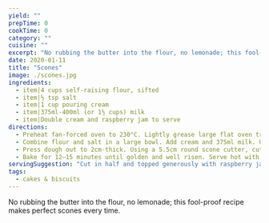 ```yaml
---
yield: ""
prepTime: 0
cookTime: 0
category: ""
cuisine: ""
excerpt: "No rubbing the butter into the flour, no lemonade; this fool-proof recipe makes perfect scones every time."
date: 2020-01-11
title: "Scones"
image: ./scones.jpg
ingredients:
  - item|4 cups self-raising flour, sifted
  - item|½ tsp salt
  - item|1 cup pouring cream
  - item|375ml-400ml (or 1½ cups) milk
  - item|Double cream and raspberry jam to serve
directions:
  - Preheat fan-forced oven to 230°C. Lightly grease large flat oven tray.
  - Combine flour and salt in a large bowl. Add cream and 375ml milk. Use a flat-bladed knife to stir to a soft dough adding more milk if necessary. Turn onto a lightly floured surface and knead gently until dough comes together.
  - Press dough out to 2cm-thick. Using a 5.5cm round scone cutter, cut as many scones from dough as possible. Press dough scraps together gently, rolling it 2.5cm-thick and cut more scones. Repeat rolling the dough 5mm thicker each time until you have used all the dough. Place onto tray just touching each other.
  - Bake for 12–15 minutes until golden and well risen. Serve hot with cream and jam.
servingSuggestion: "Cut in half and topped generously with raspberry jam and whipped thickened cream."
tags:
  - cakes & biscuits
---
```


No rubbing the butter into the flour, no lemonade; this fool-proof recipe makes perfect scones every time.
